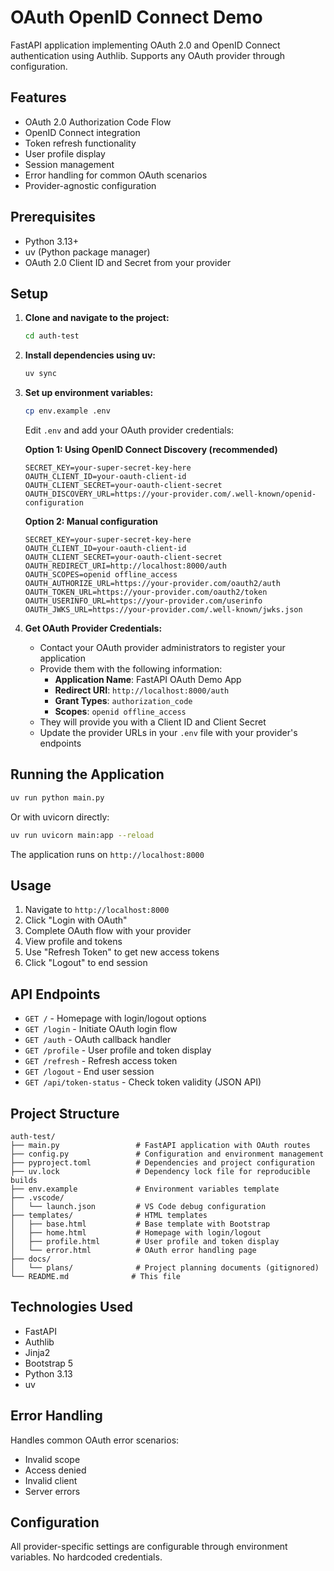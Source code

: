 # OAuth OpenID Connect Demo

FastAPI application implementing OAuth 2.0 and OpenID Connect authentication using Authlib. Supports any OAuth provider through configuration.

## Features

- OAuth 2.0 Authorization Code Flow
- OpenID Connect integration
- Token refresh functionality
- User profile display
- Session management
- Error handling for common OAuth scenarios
- Provider-agnostic configuration

## Prerequisites

- Python 3.13+
- uv (Python package manager)
- OAuth 2.0 Client ID and Secret from your provider

## Setup

1. **Clone and navigate to the project:**
   ```bash
   cd auth-test
   ```

2. **Install dependencies using uv:**
   ```bash
   uv sync
   ```

3. **Set up environment variables:**
   ```bash
   cp env.example .env
   ```
   
   Edit `.env` and add your OAuth provider credentials:
   
   **Option 1: Using OpenID Connect Discovery (recommended)**
   ```env
   SECRET_KEY=your-super-secret-key-here
   OAUTH_CLIENT_ID=your-oauth-client-id
   OAUTH_CLIENT_SECRET=your-oauth-client-secret
   OAUTH_DISCOVERY_URL=https://your-provider.com/.well-known/openid-configuration
   ```
   
   **Option 2: Manual configuration**
   ```env
   SECRET_KEY=your-super-secret-key-here
   OAUTH_CLIENT_ID=your-oauth-client-id
   OAUTH_CLIENT_SECRET=your-oauth-client-secret
   OAUTH_REDIRECT_URI=http://localhost:8000/auth
   OAUTH_SCOPES=openid offline_access
   OAUTH_AUTHORIZE_URL=https://your-provider.com/oauth2/auth
   OAUTH_TOKEN_URL=https://your-provider.com/oauth2/token
   OAUTH_USERINFO_URL=https://your-provider.com/userinfo
   OAUTH_JWKS_URL=https://your-provider.com/.well-known/jwks.json
   ```

4. **Get OAuth Provider Credentials:**
   - Contact your OAuth provider administrators to register your application
   - Provide them with the following information:
     - **Application Name**: FastAPI OAuth Demo App
     - **Redirect URI**: `http://localhost:8000/auth`
     - **Grant Types**: `authorization_code`
     - **Scopes**: `openid offline_access`
   - They will provide you with a Client ID and Client Secret
   - Update the provider URLs in your `.env` file with your provider's endpoints

## Running the Application

```bash
uv run python main.py
```

Or with uvicorn directly:
```bash
uv run uvicorn main:app --reload
```

The application runs on `http://localhost:8000`

## Usage

1. Navigate to `http://localhost:8000`
2. Click "Login with OAuth"
3. Complete OAuth flow with your provider
4. View profile and tokens
5. Use "Refresh Token" to get new access tokens
6. Click "Logout" to end session

## API Endpoints

- `GET /` - Homepage with login/logout options
- `GET /login` - Initiate OAuth login flow
- `GET /auth` - OAuth callback handler
- `GET /profile` - User profile and token display
- `GET /refresh` - Refresh access token
- `GET /logout` - End user session
- `GET /api/token-status` - Check token validity (JSON API)

## Project Structure

```
auth-test/
├── main.py                 # FastAPI application with OAuth routes
├── config.py               # Configuration and environment management
├── pyproject.toml          # Dependencies and project configuration
├── uv.lock                 # Dependency lock file for reproducible builds
├── env.example             # Environment variables template
├── .vscode/
│   └── launch.json         # VS Code debug configuration
├── templates/              # HTML templates
│   ├── base.html           # Base template with Bootstrap
│   ├── home.html           # Homepage with login/logout
│   ├── profile.html        # User profile and token display
│   └── error.html          # OAuth error handling page
├── docs/
│   └── plans/              # Project planning documents (gitignored)
└── README.md              # This file
```

## Technologies Used

- FastAPI
- Authlib
- Jinja2
- Bootstrap 5
- Python 3.13
- uv

## Error Handling

Handles common OAuth error scenarios:
- Invalid scope
- Access denied
- Invalid client
- Server errors

## Configuration

All provider-specific settings are configurable through environment variables. No hardcoded credentials.
